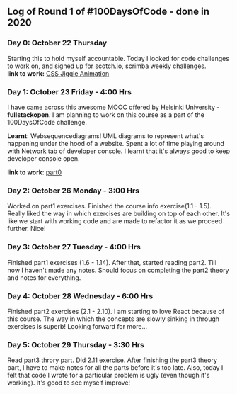 ## Log of Round 1 of #100DaysOfCode - done in 2020
### Day 0: October 22 Thursday
Starting this to hold myself accountable. Today I looked for code challenges to work on, and signed up for scotch.io, scrimba weekly challenges.  
__link to work:__ [CSS Jiggle Animation](https://codepen.io/abhilashkakumanu1/full/MWebVZp)

### Day 1: October 23 Friday - 4:00 Hrs
I have came across this awesome MOOC offered by Helsinki University - __fullstackopen__. I am planning to work on this course as a part of the 100DaysOfCode challenge.

__Learnt__: Websequencediagrams! UML diagrams to represent what's happening under the hood of a website. Spent a lot of time playing around with Network tab of developer console. I learnt that it's always good to keep developer console open. 

__link to work__: [part0](https://github.com/abhilashkakumanu1/fullstackopen/tree/main/part0)

### Day 2: October 26 Monday - 3:00 Hrs
Worked on part1 exercises. Finished the course info exercise(1.1 - 1.5). Really liked the way in which exercises are building on top of each other. It's like we start with working code and are made to refactor it as we proceed further. Nice!

### Day 3: October 27 Tuesday - 4:00 Hrs
Finished part1 exercises (1.6 - 1.14). After that, started reading part2. Till now I haven't made any notes. Should focus on completing the part2 theory and notes for everything.

### Day 4: October 28 Wednesday - 6:00 Hrs
Finished part2 exercises (2.1 - 2.10). I am starting to love React because of this course. The way in which the concepts are slowly sinking in through exercises is superb! Looking forward for more...

### Day 5: October 29 Thursday - 3:30 Hrs
Read part3 throry part. Did 2.11 exercise. After finishing the part3 theory part, I have to make notes for all the parts before it's too late. Also, today I felt that code I wrote for a particular problem is ugly (even though it's working). It's good to see myself improve!
